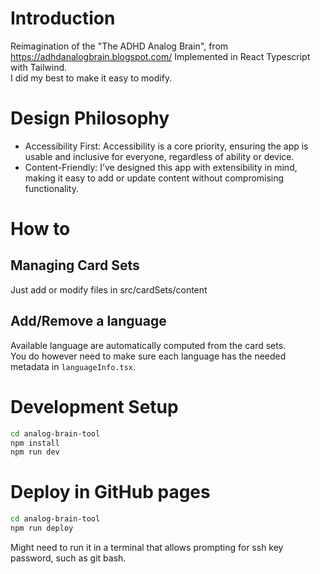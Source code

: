 # Introduction

Reimagination of the "The ADHD Analog Brain", from https://adhdanalogbrain.blogspot.com/  Implemented in React Typescript with Tailwind.  
I did my best to make it easy to modify.  

# Design Philosophy
- Accessibility First: Accessibility is a core priority, ensuring the app is usable and inclusive for everyone, regardless of ability or device.
- Content-Friendly: I’ve designed this app with extensibility in mind, making it easy to add or update content without compromising functionality.

# How to
## Managing Card Sets
Just add or modify files in src/cardSets/content

## Add/Remove a language
Available language are automatically computed from the card sets.  
You do however need to make sure each language has the needed metadata in `languageInfo.tsx`.

# Development Setup

```bash
cd analog-brain-tool
npm install
npm run dev
```

# Deploy in GitHub pages

```bash
cd analog-brain-tool
npm run deploy
```

Might need to run it in a terminal that allows prompting for ssh key password, such as git bash.
